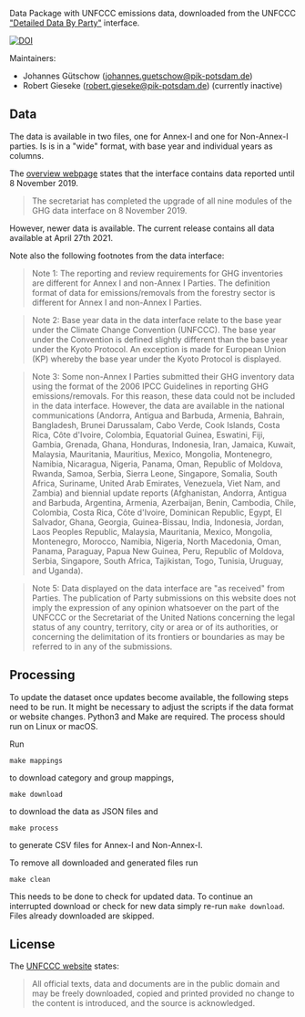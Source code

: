 Data Package with UNFCCC emissions data, downloaded from the UNFCCC ["Detailed Data By Party"](http://di.unfccc.int/detailed_data_by_party) interface.

[![DOI](https://www.zenodo.org/badge/DOI/10.5281/zenodo.4725339.svg)](https://doi.org/10.5281/zenodo.4725339)




Maintainers:

- Johannes Gütschow (<johannes.guetschow@pik-potsdam.de>)
- Robert Gieseke (<robert.gieseke@pik-potsdam.de>) (currently inactive)


## Data

The data is available in two files, one for Annex-I and one for Non-Annex-I parties.
Is is in a "wide" format, with base year and individual years as columns.

The [overview webpage](https://unfccc.int/process-and-meetings/transparency-and-reporting/greenhouse-gas-data/ghg-data-unfccc/ghg-data-from-unfccc) states that the interface contains data reported until 8 November 2019.

> The secretariat has completed the upgrade of all nine modules of the GHG data interface on 8 November 2019.

However, newer data is available. The current release contains all data available at April 27th 2021.

Note also the following footnotes from the data interface:

> Note 1: The reporting and review requirements for GHG inventories are different for Annex I and non-Annex I Parties. The definition format of data for emissions/removals from the forestry sector is different for Annex I and non-Annex I Parties.

> Note 2: Base year data in the data interface relate to the base year under the Climate Change Convention (UNFCCC). The base year under the Convention is defined slightly different than the base year under the Kyoto Protocol. An exception is made for European Union (KP) whereby the base year under the Kyoto Protocol is displayed.

> Note 3: Some non-Annex I Parties submitted their GHG inventory data using the format of the 2006 IPCC Guidelines in reporting GHG emissions/removals. For this reason, these data could not be included in the data interface. However, the data are available in the national communications (Andorra, Antigua and Barbuda, Armenia, Bahrain, Bangladesh, Brunei Darussalam, Cabo Verde, Cook Islands, Costa Rica, Côte d'Ivoire, Colombia, Equatorial Guinea, Eswatini, Fiji, Gambia, Grenada, Ghana, Honduras, Indonesia, Iran, Jamaica, Kuwait, Malaysia, Mauritania, Mauritius, Mexico, Mongolia, Montenegro, Namibia, Nicaragua, Nigeria, Panama, Oman, Republic of Moldova, Rwanda, Samoa, Serbia, Sierra Leone, Singapore, Somalia, South Africa, Suriname, United Arab Emirates, Venezuela, Viet Nam, and Zambia) and biennial update reports (Afghanistan, Andorra, Antigua and Barbuda, Argentina, Armenia, Azerbaijan, Benin, Cambodia, Chile, Colombia, Costa Rica, Côte d'Ivoire, Dominican Republic, Egypt, El Salvador, Ghana, Georgia, Guinea-Bissau, India, Indonesia, Jordan, Laos Peoples Republic, Malaysia, Mauritania, Mexico, Mongolia, Montenegro, Morocco, Namibia, Nigeria, North Macedonia, Oman, Panama, Paraguay, Papua New Guinea, Peru, Republic of Moldova, Serbia, Singapore, South Africa, Tajikistan, Togo, Tunisia, Uruguay, and Uganda).

> Note 5: Data displayed on the data interface are "as received" from Parties. The publication of Party submissions on this website does not imply the expression of any opinion whatsoever on the part of the UNFCCC or the Secretariat of the United Nations concerning the legal status of any country, territory, city or area or of its authorities, or concerning the delimitation of its frontiers or boundaries as may be referred to in any of the submissions.



## Processing

To update the dataset once updates become available, the following steps need to be run. It might be necessary to adjust the scripts if the data format or website changes. Python3 and Make are required. The process should run on Linux or macOS.

Run

```shell
make mappings
```

to download category and group mappings,

```shell
make download
```

to download the data as JSON files and

```shell
make process
```

to generate CSV files for Annex-I and Non-Annex-I.

To remove all downloaded and generated files run

```shell
make clean
```

This needs to be done to check for updated data. To continue an interrupted
download or check for new data simply re-run `make download`.
Files already downloaded are skipped.


## License

The [UNFCCC website](http://unfccc.int/home/items/2783.php) states:

> All official texts, data and documents are in the public domain and may be freely downloaded, copied and printed provided no change to the content is introduced, and the source is acknowledged.

